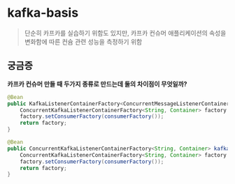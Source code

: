 # kafka-basis
> 단순히 카프카를 실습하기 위함도 있지만, 카프카 컨슈머 애플리케이션의 속성을 변화함에 따른 컨슘 관련 성능을 측정하기 위함

## 궁금증
__카프카 컨슈머 만들 때 두가지 종류로 만드는데 둘의 차이점이 무엇일까?__
```java
@Bean
public KafkaListenerContainerFactory<ConcurrentMessageListenerContainer<String, Container>> kafkaListenerContainerFactory(){
    ConcurrentKafkaListenerContainerFactory<String, Container> factory = new ConcurrentKafkaListenerContainerFactory<>();
    factory.setConsumerFactory(consumerFactory());
    return factory;
}

@Bean
public ConcurrentKafkaListenerContainerFactory<String, Container> kafkaListenerContainerFactory(){
    ConcurrentKafkaListenerContainerFactory<String, Container> factory = new ConcurrentKafkaListenerContainerFactory<>();
    factory.setConsumerFactory(consumerFactory());
    return factory;
}
```
